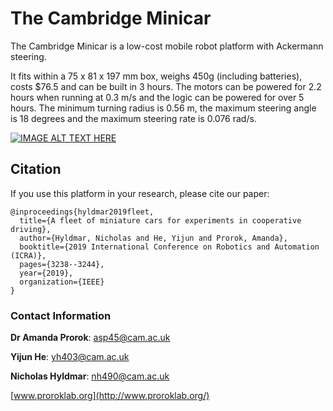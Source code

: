 # The Cambridge Minicar
The Cambridge Minicar is a low-cost mobile robot platform with Ackermann steering.

It fits within a 75 x 81 x 197 mm box, weighs 450g (including batteries), costs $76.5 and can be built in 3 hours. 
The motors can be powered for 2.2 hours when running at 0.3 m/s and the logic can be powered for over 5 hours. The 
minimum turning radius is 0.56 m, the maximum steering angle is 18 degrees and the maximum steering rate is 0.076 rad/s.

[![IMAGE ALT TEXT HERE](http://img.youtube.com/vi/2oJFQnbN5CA/0.jpg)](http://www.youtube.com/watch?v=2oJFQnbN5CA)

## Citation
If you use this platform in your research, please cite our paper:
```
@inproceedings{hyldmar2019fleet,
  title={A fleet of miniature cars for experiments in cooperative driving},
  author={Hyldmar, Nicholas and He, Yijun and Prorok, Amanda},
  booktitle={2019 International Conference on Robotics and Automation (ICRA)},
  pages={3238--3244},
  year={2019},
  organization={IEEE}
}
```

### Contact Information
**Dr Amanda Prorok**: [asp45@cam.ac.uk](mailto:asp45@cam.ac.uk)

**Yijun He**: [yh403@cam.ac.uk](mailto:yh403@cam.ac.uk)

**Nicholas Hyldmar**: [nh490@cam.ac.uk](mailto:nh490@cam.ac.uk)

[www.proroklab.org](http://www.proroklab.org/)
